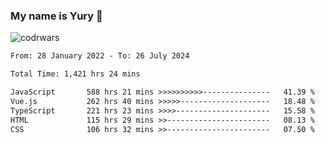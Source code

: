 ### My name is Yury 👋 
![codrwars](https://www.codewars.com/users/litury/badges/micro) 


<!--START_SECTION:waka-->

```txt
From: 28 January 2022 - To: 26 July 2024

Total Time: 1,421 hrs 24 mins

JavaScript       588 hrs 21 mins >>>>>>>>>>---------------   41.39 %
Vue.js           262 hrs 40 mins >>>>>--------------------   18.48 %
TypeScript       221 hrs 23 mins >>>>---------------------   15.58 %
HTML             115 hrs 29 mins >>-----------------------   08.13 %
CSS              106 hrs 32 mins >>-----------------------   07.50 %
```

<!--END_SECTION:waka-->

